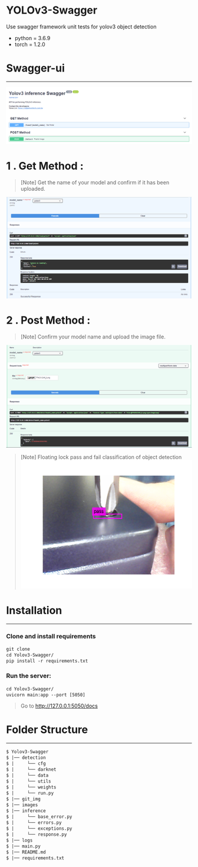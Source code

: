 YOLOv3-Swagger
===
Use swagger framework unit tests for yolov3 object detection

* python = 3.6.9
* torch = 1.2.0


# Swagger-ui 
--------------------------------

![alt text](https://github.com/yanxi853600/Yolov3-pytorch/blob/master/git_img/1.PNG)

# 1 . Get Method : 
> [Note] Get the name of your model and confirm if it has been uploaded.

![alt text](https://github.com/yanxi853600/Yolov3-pytorch/blob/master/git_img/2.PNG)


# 2 . Post Method : 
> [Note] Confirm your model name and upload the image file.

![alt text](https://github.com/yanxi853600/Yolov3-pytorch/blob/master/git_img/3.PNG)


> [Note]  Floating lock pass and fail classification of object detection
![alt text](https://github.com/yanxi853600/Yolov3-pytorch/blob/master/images/2f464286-8235-11eb-b54e-c400ad491c49.png)

# Installation
--------------------------------

### Clone and install requirements
```
git clone 
cd Yolov3-Swagger/
pip install -r requirements.txt
```

### Run the server:
```
cd Yolov3-Swagger/
uvicorn main:app --port [5050]
```
> Go to http://127.0.0.1:5050/docs


 # Folder Structure 
---------------------------------


    $ Yolov3-Swagger
    $ |── detection
    $ |     └── cfg
    $ |     └── darknet
    $ |     └── data
    $ |     └── utils
    $ |     └── weights
    $ |     └── run.py
    $ |── git_img
    $ |── images
    $ |── inference
    $ |     └── base_error.py
    $ |     └── errors.py
    $ |     └── exceptions.py
    $ |     └── response.py
    $ |── logs
    $ |── main.py
    $ |── README.md
    $ |── requirements.txt

